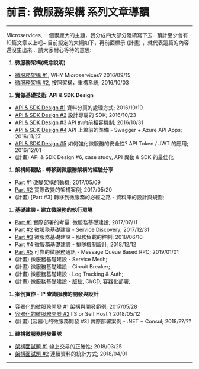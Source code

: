 # 前言: 微服務架構 系列文章導讀

-----


Microservices, 一個很龐大的主題，我分成四大部分陸續寫下去.. 預計至少會有10篇文章以上吧~
目前擬定的大綱如下，再前面標示 (計畫) ，就代表這篇的內容還沒生出來... 請大家耐心等待的意思:
  
1. **微服務架構(概念說明)**
  - [微服務架構 #1](/2016/09/15/microservice-case-study-01/), WHY Microservices? 2016/09/15
  - [微服務架構 #2](/2016/10/03/microservice2/), 按照架構，重構系統; 2016/10/03
1. **實做基礎技術: API & SDK Design**
  - [API & SDK Design #1](/2016/10/10/microservice3/) 資料分頁的處理方式; 2016/10/10
  - [API & SDK Design #2](/2016/10/23/microservice4/) 設計專屬的 SDK; 2016/10/23
  - [API & SDK Design #3](/2016/10/31/microservice5/) API 的向前相容機制; 2016/10/31
  - [API & SDK Design #4](/2016/11/27/microservice6/) API 上線前的準備 - Swagger + Azure API Apps; 2016/11/27
  - [API & SDK Design #5](/2016/12/01/microservice7-apitoken/) 如何強化微服務的安全性? API Token / JWT 的應用; 2016/12/01
  - (計畫) API & SDK Design #6, case study, API 異動 & SDK 的最佳化
1. **架構師觀點 - 轉移到微服務架構的經驗分享**
  - [Part #1](/2017/04/15/microservice8-case-study/) 改變架構的動機; 2017/05/09
  - [Part #2](/2017/05/20/microservice8-case-study-p2/) 實際改變的架構案例; 2017/05/20
  - (計畫) [Part #3] 轉移到微服務的必經之路 - 資料庫的設計與規劃;
1. **基礎建設 - 建立微服務的執行環境**
  - [Part #1](/2017/07/11/microservice8-case-study-p3/) 實際部署的考量: 微服務基礎建設; 2017/07/11
  - [Part #2](/2017/12/31/microservice9-servicediscovery/) 微服務基礎建設 - Service Discovery; 2017/12/31
  - [Part #3](/2018/06/10/microservice10-throttle/) 微服務基礎建設 - 服務負載的控制; 2018/06/10
  - [Part #4](/2018/12/12/microservice11-lineup/) 微服務基礎建設 - 排隊機制設計; 2018/12/12
  - [Part #5](/2019/01/01/microservice12-mqrpc/) 可靠的微服務通訊 - Message Queue Based RPC; 2019/01/01
  - (計畫) 微服務基礎建設 - Service Mesh;
  - (計畫) 微服務基礎建設 - Circuit Breaker;
  - (計畫) 微服務基礎建設 - Log Tracking & Auth;
  - (計畫) 微服務基礎建設 - 版控, CI/CD, 容器化部署;
1. **案例實作 - IP 查詢服務的開發與設計**
  - [容器化的微服務開發 #1](/2017/05/28/aspnet-msa-labs1/) 架構與開發範例; 2017/05/28
  - [容器化的微服務開發 #2](/2018/05/12/msa-labs2-selfhost/) IIS or Self Host ? 2018/05/12
  - (計畫) [容器化的微服務開發 #3] 實際部署案例 - .NET + Consul; 2018/??/??
1. **建構微服務開發團隊**
  - [架構面試題 #1](/2018/03/25/interview01-transaction/) 線上交易的正確性; 2018/03/25
  - [架構面試題 #2](/2018/04/01/interview02-stream-statistic/) 連續資料的統計方式; 2018/04/01

-----